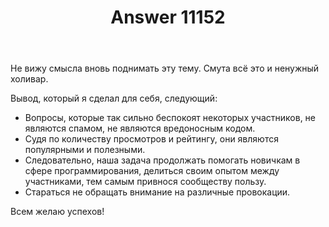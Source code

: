 ﻿---
title: "Answer 11152"
se.owner.user_id: 377637
se.owner.display_name: "Sevastopol&#39;"
se.owner.link: "https://ru.meta.stackoverflow.com/users/377637/sevastopol"
se.answer_id: 11152
se.question_id: 11148
se.post_type: answer
se.is_accepted: False
---
<p>Не вижу смысла вновь поднимать эту тему. Смута всё это и ненужный холивар.</p>
<p>Вывод, который я сделал для себя, следующий:</p>
<ul>
<li>Вопросы, которые так сильно беспокоят некоторых участников, не
являются спамом, не являются вредоносным кодом.</li>
<li>Судя по количеству просмотров и рейтингу, они являются популярными и
полезными.</li>
<li>Следовательно, наша задача продолжать помогать новичкам в сфере
программирования, делиться своим опытом между участниками, тем
самым привнося сообществу пользу.</li>
<li>Стараться не обращать внимание на различные провокации.</li>
</ul>
<p>Всем желаю успехов!</p>
